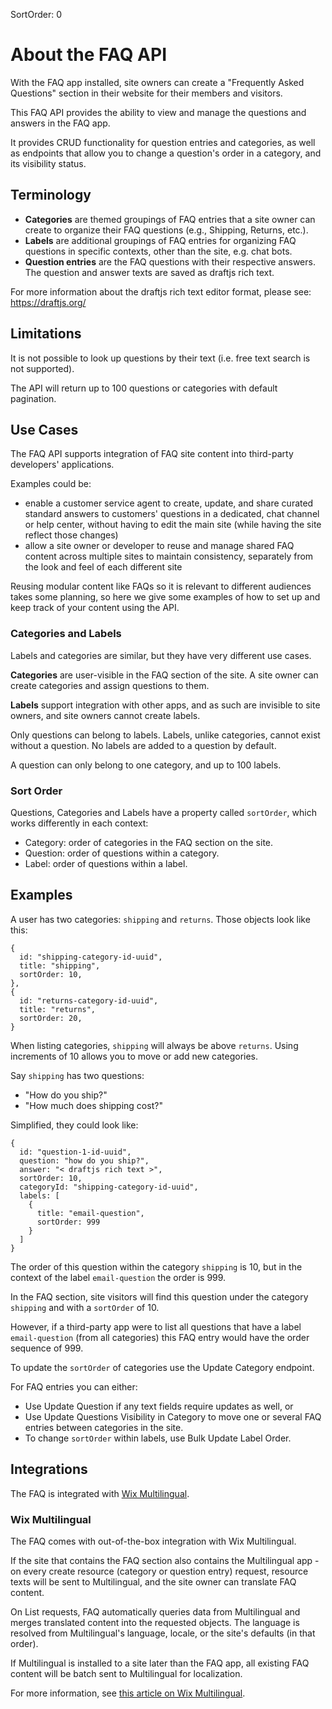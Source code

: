 SortOrder: 0
# About the FAQ API


With the FAQ app installed, site owners can create a "Frequently Asked Questions" section in their website for their members and visitors.

This FAQ API provides the ability to view and manage the questions and answers in the FAQ app.

It provides CRUD functionality for question entries and categories, as well as endpoints that allow you to change a question's order in a category, and its visibility status.

## Terminology
- **Categories** are themed groupings of FAQ entries that a site owner can create to organize their FAQ questions (e.g., Shipping, Returns, etc.).
- **Labels** are additional groupings of FAQ entries for organizing FAQ questions in specific contexts, other than the site, e.g. chat bots.
- **Question entries** are the FAQ questions with their respective answers. The question and answer texts are saved as draftjs rich text.

For more information about the draftjs rich text editor format, please see: https://draftjs.org/


## Limitations

It is not possible to look up questions by their text (i.e. free text search is not supported).

The API will return up to 100 questions or categories with default pagination.

## Use Cases

The FAQ API supports integration of FAQ site content into third-party developers' applications.

Examples could be:
 - enable a customer service agent to create, update, and share curated standard answers to customers' questions in a dedicated, chat channel or help center, without having to edit the main site (while having the site reflect those changes)
 - allow a site owner or developer to reuse and manage shared FAQ content across multiple sites to maintain consistency, separately from the look and feel of each different site

Reusing modular content like FAQs so it is relevant to different audiences takes some planning, so here we give some examples of how to set up and keep track of your content using the API.

### Categories and Labels
Labels and categories are similar, but they have very different use cases.

**Categories** are user-visible in the FAQ section of the site. A site owner can create categories and assign questions to them. 

**Labels** support integration with other apps, and as such are invisible to site owners, and site owners cannot create labels.

Only questions can belong to labels. Labels, unlike categories, cannot exist without a question. No labels are added to a question by default.

A question can only belong to one category, and up to 100 labels.

### Sort Order

Questions, Categories and Labels have a property called `sortOrder`, which works differently in each context:
 - Category: order of categories in the FAQ section on the site.
 - Question: order of questions within a category.
 - Label: order of questions within a label.

## Examples

A user has two categories: `shipping` and `returns`. Those objects look like this:
````
{
  id: "shipping-category-id-uuid",
  title: "shipping",
  sortOrder: 10,
},
{
  id: "returns-category-id-uuid",
  title: "returns",
  sortOrder: 20,
}
````
When listing categories, `shipping` will always be above `returns`. Using increments of 10 allows you to move or add new categories.

Say `shipping` has two questions:
 - "How do you ship?"
 - "How much does shipping cost?"
 
Simplified, they could look like:
````
{
  id: "question-1-id-uuid",
  question: "how do you ship?",
  answer: "< draftjs rich text >",
  sortOrder: 10,
  categoryId: "shipping-category-id-uuid",
  labels: [
    {
      title: "email-question",
      sortOrder: 999
    }
  ]
}
````
The order of this question within the category `shipping` is 10, but in the context of the label `email-question` the order is 999.

In the FAQ section, site visitors will find this question under the category `shipping` and with a `sortOrder` of 10.

However, if a third-party app were to list all questions that have a label `email-question` (from all categories) this FAQ entry would have the order sequence of 999.

To update the `sortOrder` of categories use the Update Category endpoint.

For FAQ entries you can either:
 - Use Update Question if any text fields require updates as well, or
 - Use Update Questions Visibility in Category to move one or several FAQ entries between categories in the site.
 - To change `sortOrder` within labels, use Bulk Update Label Order.

## Integrations

The FAQ is integrated with [Wix Multilingual](https://support.wix.com/en/article/wix-multilingual-an-overview).

### Wix Multilingual
The FAQ comes with out-of-the-box integration with Wix Multilingual.

If the site that contains the FAQ section also contains the Multilingual app - on every create resource (category or question entry) request, resource texts will  be sent to Multilingual, and the site owner can translate FAQ content.

On List requests, FAQ automatically queries data from Multilingual and merges translated content into the requested objects. The language is resolved from Multilingual's language, locale, or the site's defaults (in that order).

If Multilingual is installed to a site later than the FAQ app, all existing FAQ content will be batch sent to Multilingual for localization.

For more information, see [this article on Wix Multilingual](https://support.wix.com/en/article/wix-multilingual-an-overview).
